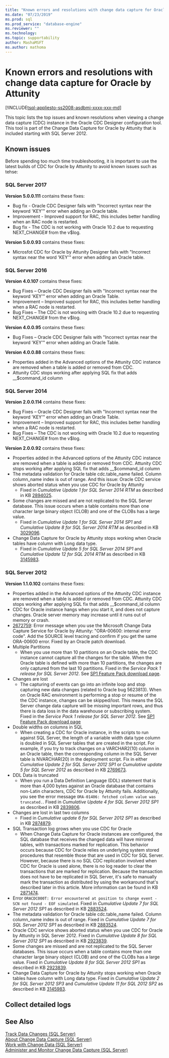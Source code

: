 ```yaml
---
title: "Known errors and resolutions with change data capture for Oracle by Attunity | Microsoft Docs"
ms.date: "07/23/2019"
ms.prod: sql
ms.prod_service: "database-engine"
ms.reviewer: ""
ms.technology: 
ms.topic: supportability
author: MashaMSFT
ms.author: mathoma
---
```

# Known errors and resolutions with change data capture for Oracle by Attunity
[!INCLUDE[tsql-appliesto-ss2008-asdbmi-xxxx-xxx-md](../../includes/tsql-appliesto-ss2012-asdbmi-xxxx-xxx-md.md)]

This topic lists the top issues and known resolutions when viewing a change data capture (CDC) instance in the Oracle CDC Designer configuration tool. This tool is part of the Change Data Capture for Oracle by Attunity that is included starting with SQL Server 2012. 

## Known issues
Before spending too much time troubleshooting, it is important to use the latest builds of CDC for Oracle by Attunity to avoid known issues such as tehse:

### SQL Server 2017

**Version 5.0.0.111** contains these fixes:
- Bug fix - Oracle CDC Designer fails with "Incorrect syntax near the keyword 'KEY'" error when adding an Oracle table. 
- Improvement - Improved support for RAC, this includes better handling when an RAC node is restarted. 
- Bug fix - The CDC is not working with Oracle 10.2 due to requesting NEXT_CHANGE# from the v$log. 


**Version 5.0.0.93** contains these fixes: 
- Microsfot CDC for Oracle by Attunity Designer fails with "Incorrect syntax near the word 'KEY'" error when adding an Oracle table. 

 
### SQL Server 2016

**Version 4.0.107** contains these fixes:
- Bug Fixes – Oracle CDC Designer fails with "Incorrect syntax near the keyword 'KEY'" error when adding an Oracle Table.
- Improvement – Improved support for RAC, this includes better handling when a RAC node is restarted.
- Bug Fixes – The CDC is not working with Oracle 10.2 due to requesting NEXT_CHANGE# from the v$log.

**Version 4.0.0.95** contains these fixes: 
- Bug Fixes – Oracle CDC Designer fails with "Incorrect syntax near the keyword 'KEY'" error when adding an Oracle Table.

**Version 4.0.0.88** contains these fixes:
-  Properties added in the Advanced options of the Attunity CDC instance are removed when a table is added or removed from CDC. 
- Attunity CDC stops working after applying SQL fix that adds __$command_id column

### SQL Server 2014 

**Version 2.0.0.114** contains these fixes:
- Bug Fixes – Oracle CDC Designer fails with "Incorrect syntax near the keyword 'KEY'" error when adding an Oracle Table.
- Improvement – Improved support for RAC, this includes better handling when a RAC node is restarted.
- Bug Fixes – The CDC is not working with Oracle 10.2 due to requesting NEXT_CHANGE# from the v$log.

**Version 2.0.0.92** contains these fixes: 
- Properties added in the Advanced options of the Attunity CDC instance are removed when a table is added or removed from CDC. Attunity CDC stops working after applying SQL fix that adds __$command_id column
- The metadata validation for Oracle table cdc.table_name failed. Column column_name index is out of range.  And this issue: Oracle CDC service shows aborted status when you use CDC for Oracle by Attunity
    - Fixed in _Cumulative Update 1 for SQL Server 2014 RTM_ as described in KB [2894025](https://support.microsoft.com/kb/2894025).
- Some changes are missed and are not replicated to the SQL Server database. This issue occurs when a table contains more than one character large binary object (CLOB) and one of the CLOBs has a large value. 
    - Fixed in _Cumulative Update 1 for SQL Server 2014 SP1_ and _Cumulative Update 8 for SQL Server 2014 RTM_ as described in KB [3029096](https://support.microsoft.com/en-us/kb/3029096). 
- Change Data Capture for Oracle by Attunity stops working when Oracle tables have column with Long data type.
    - Fixed in _Cumulative Update 5 for SQL Server 2014 SP1_ and _Cumulative Update 12 for SQL 2014 RTM_ as described in KB [3145983](https://support.microsoft.com/en-us/kb/3145983).

### SQL Server 2012

**Version 1.1.0.102** contains these fixes: 
 
- Properties added in the Advanced options of the Attunity CDC instance are removed when a table is added or removed from CDC. Attunity CDC stops working after applying SQL fix that adds __$command_id column
- CDC for Oracle instance hangs when you start it, and does not capture changes. Oracle server memory may increase until it runs out of memory or crash.
- [2672759](https://support.microsoft.com/kb/2672759/EN-US): Error message when you use the Microsoft Change Data Capture Service for Oracle by Attunity: "ORA-00600: internal error code". Add the SOURCE level tracing and confirm if you get the same ORA-00600 error. Fixed by an Oracle patch download.
- Multiple Partitions
    - When you use more than 10 partitions on an Oracle table, the CDC instance cannot capture all the changes for the table. When the Oracle table is defined with more than 10 partitions, the changes are only captured from the last 10 partitions. Fixed in the _Service Pack 1 release for SQL Server 2012_. See [SP1 Feature Pack download page](https://www.microsoft.com/download/details.aspx?id=35580). 
- Changes are lost
    - The capturing of events can go into an infinite loop and stop capturing new data changes (related to Oracle bug 5623813). When on Oracle RAC environment is performing a stop or resume  of the the CDC instance, changes can be skipped/lost. This means the SQL Server change data capture will be missing important rows, and thus there is data loss in the data warehouse or subscribing system. Fixed in the _Service Pack 1 release for SQL Server 2012_. See [SP1 Feature Pack download page](https://www.microsoft.com/download/details.aspx?id=35580)
- Double widths on columns in SQL
    - When creating a CDC for Oracle instance, in the scripts to run against SQL Server, the length of a variable width data type column is doubled in SQL Server tables that are created in the script. For example, if you try to track changes on a VARCHAR2(10) column in an Oracle table, then the corresponding column in the SQL Server table is NVARCHAR(20) in the deployment script. Fix in either _Cumulative Update 2 for SQL Server 2012 SP1_ or _Cumulative update 5 for SQL Server 2012_ as described in KB [2769673](https://support.microsoft.com/kb/2769673). 
- DDL Data is truncated
    - When you run a Data Definition Language (DDL) statement that is more than 4,000 bytes against an Oracle database that contains non-Latin characters, CDC for Oracle by Attunity fails. Additionally, you see the error message `ORA-01406: fetched column value was truncated.`. Fixed in _Cumulative Update 4 for SQL Server 2012 SP1_ as described in KB [2839806](https://support.microsoft.com/kb/2839806). 
- Changes are lost in last two columns
    - Fixed in _Cumulative update 6 for SQL Server 2012 SP1_ as described in KB [2874879](https://support.microsoft.com/kb/2874879). 
- SQL Transaction log grows when you use CDC for Oracle
     - When Change Data Capture for Oracle instances are configured, the SQL database that receives the changed data will have mirrored tables, with   transactions marked for replication. This behavior occurs because CDC for Oracle relies on underlying system stored procedures that resemble those that are used in CDC for SQL Server. However, because there is no SQL CDC replication involved when CDC for Oracle is used alone, there is no log reader to clear the transactions that are marked for replication. Because the transaction does not have to be replicated in SQL Server, it's safe to manually mark the transaction as distributed by using the workaround that's described later in this article. More information can be found in KB [2871474](https://support.microsoft.com/kb/2871474). 
- Error `ORACDC000T: Error encountered at position to change event - SCN not found - EOF simulated`. Fixed in _Cumulative Update 7 for SQL Server 2012 SP1_ as described in KB [2883524](https://support.microsoft.com/kb/2883524). 
- The metadata validation for Oracle table cdc.table_name failed. Column column_name index is out of range. Fixed in _Cumulative Update 7 for SQL Server 2012 SP1_ as described in KB [2883524](https://support.microsoft.com/kb/2883524).
- Oracle CDC service shows aborted status when you use CDC for Oracle by Attunity in SQL Server 2012. Fixed in _Cumulative Update 8 for SQL Server 2012 SP1_ as described in KB [2923839](https://support.microsoft.com/kb/2923839).  
- Some changes are missed and are not replicated to the SQL Server databases. This issue occurs when a table contains more than one character large binary object (CLOB) and one of the CLOBs has a large value. Fixed in _Cumulative Update 8 for SQL Server 2012 SP1_ as described in KB [2923839](https://support.microsoft.com/kb/2923839).   
- Change Data Capture for Oracle by Attunity stops working when Oracle tables have column with Long data type. Fixed in _Cumulative Update 2 for SQL Server 2012 SP3_ and _Cumulative Update 11 for SQL 2012 SP2_  as described in KB [3145983]( https://support.microsoft.com/en-us/kb/3145983). 

## Collect detailed logs 



  
## See Also  
 [Track Data Changes &#40;SQL Server&#41;](../../relational-databases/track-changes/track-data-changes-sql-server.md)   
 [About Change Data Capture &#40;SQL Server&#41;](../../relational-databases/track-changes/about-change-data-capture-sql-server.md)   
 [Work with Change Data &#40;SQL Server&#41;](../../relational-databases/track-changes/work-with-change-data-sql-server.md)   
 [Administer and Monitor Change Data Capture &#40;SQL Server&#41;](../../relational-databases/track-changes/administer-and-monitor-change-data-capture-sql-server.md)  
  
  
